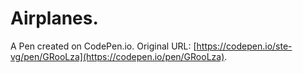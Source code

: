 # Airplanes.

A Pen created on CodePen.io. Original URL: [https://codepen.io/ste-vg/pen/GRooLza](https://codepen.io/pen/GRooLza).

